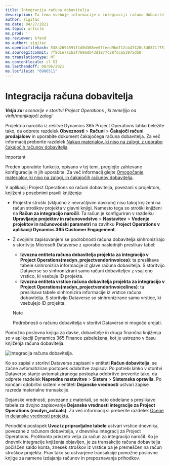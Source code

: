 ```yaml
---
title: Integracija računa dobavitelja
description: Ta tema vsebuje informacije o integraciji računa dobavitelja v aplikaciji Project Operations.
author: sigitac
ms.date: 04/27/2021
ms.topic: article
ms.prod: ''
ms.reviewer: kfend
ms.author: sigitac
ms.openlocfilehash: 538a2694591f1d0d368ee0ffeed9bdf12cb47420c3d0571f75185fe433f23436
ms.sourcegitcommit: 7f8d1e7a16af769adb43d1877c28fdce53975db8
ms.translationtype: MT
ms.contentlocale: sl-SI
ms.lasthandoff: 08/06/2021
ms.locfileid: "6986511"
---
```

# <a name="vendor-invoice-integration"></a>Integracija računa dobavitelja

_**Velja za:** scenarije v storitvi Project Operations , ki temeljijo na virih/manjkajoči zalogi_

Projektna naročila iz rešitve Dynamics 365 Project Operations lahko beležite tako, da odprete razdelek **Obveznosti** > **Računi** > **Čakajoči računi prodajalcev** in uporabite dokument čakajočega računa dobavitelja. Za več informacij preberite razdelek [Nakup materialov, ki niso na zalogi, z uporabo čakajočih računov dobavitelja](../procurement/pending-vendor-invoices.md).

> [!IMPORTANT]
> Preden uporabite funkcijo, opisano v tej temi, preglejte zahtevane konfiguracije in jih uporabite. Za več informacij glejte [Omogočanje materialov, ki niso na zalogi, in čakajočih računov dobavitelja](../procurement/configure-materials-nonstocked.md).

V aplikaciji Project Operations so računi dobavitelja, povezani s projektom, knjiženi s posebnimi pravili knjiženja:

- Projektni stroški (vključno z nevračljivim davkom) niso takoj knjiženi na račun stroškov projekta v glavni knjigi. Namesto tega so stroški knjiženi na **Račun za integracijo naročil**. Ta račun je konfiguriran v razdelku **Upravljanje projektov in računovodstvo** > **Nastavitev** > **Vodenje projektov in računovodski parametri** na zavihku **Project Operations v aplikaciji Dynamics 365 Customer Engagement**.
- Z dvojnim zapisovanjem se podrobnosti računa dobavitelja sinhronizirajo s storitvijo Microsoft Dataverse z uporabo naslednjih preslikav tabel:

     - **Izvozna entiteta računa dobavitelja projekta za integracijo v Project Operations(msdyn_projectvendorinvoices)**: ta preslikava tabele sinhronizira informacije iz glave računa dobavitelja. S storitvijo Dataverse so sinhronizirani samo računi dobaviteljev z vsaj eno vrstico, ki vsebuje ID projekta.
     - **Izvozna entiteta vrstice računa dobavitelja projekta za integracijo v Project Operations(msdyn_projectvendorinvoicelines)**: ta preslikava tabele sinhronizira informacije iz vrstice računa dobavitelja. S storitvijo Dataverse so sinhronizirane samo vrstice, ki vsebujejo ID projekta.

     > [!NOTE]
     > Podrobnosti o računu dobavitelja v storitvi Dataverse ni mogoče urejati.

Pomožna poslovna knjiga za davke, dobavitelje in druga finančna knjiženja so v aplikaciji Dynamics 365 Finance zabeležena, kot je ustrezno v času knjiženja računa dobavitelja.

![Integracija računa dobavitelja.](media/DW7VendorInvoice.png)

Ko so zapisi v storitvi Dataverse zapisani v entiteti **Račun dobavitelja**, se začne avtomatiziran postopek odobritve zapisov. Po potrebi lahko v storitvi Dataverse stanje avtomatiziranega postopka odobritve preverite tako, da odprete razdelek **Napredne nastavitve** > **Sistem** > **Sistemska opravila**. Po končani odobritvi sistem v entiteti **Dejanske vrednosti** ustvari zapise razreda materialne transakcije.

Dejanske vrednosti, povezane z materiali, so nato obdelane s preslikavo tabele za dvojno zapisovanje **Dejanske vrednosti integracije za Project Operations (msdyn_actuals)**. Za več informacij si preberite razdelek [Ocene in dejanske vrednosti projekta](resource-dual-write-estimates-actuals.md).

Periodični postopek **Uvoz iz pripravljalne tabele** ustvari vrstice dnevnika, povezane z računom dobavitelja, v dnevniku integracij za Project Operations. Protikonto privzeto velja za račun za integracijo naročil. Ko je dnevnik integracije knjiženja objavljen, je za transakcijo računa dobavitelja počiščen saldo konta, znesek stroškov iz vrstice pa je premeščen na račun stroškov projekta. Prav tako so ustvarjene transakcije pomožne poslovne knjige za namene izdajanja računov in prepoznavanja prihodkov.
